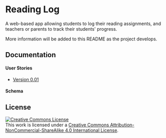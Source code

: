 # Reading Log
A web-based app allowing students to log their reading assignments, and teachers or parents to track their students' progress.

More information will be added to this README as the project develops.

## Documentation
#### User Stories
* [Version 0.01](https://github.com/webdevjeffus/reading-log/blob/master/documentation/user-stories_0-01.md)

#### Schema



## License
<a style="margin-left:auto; margin-right:auto;" rel="license" href="http://creativecommons.org/licenses/by-nc-sa/4.0/"><img alt="Creative Commons License" style="border-width:0" src="https://i.creativecommons.org/l/by-nc-sa/4.0/88x31.png" /></a><br />This work is licensed under a <a rel="license" href="http://creativecommons.org/licenses/by-nc-sa/4.0/">Creative Commons Attribution-NonCommercial-ShareAlike 4.0 International License</a>.
